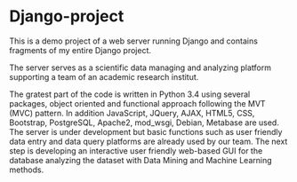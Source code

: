 # Django-project
This is a demo project of a web server running Django and contains fragments of my entire Django project.

The server serves as a scientific data managing and analyzing platform supporting a team of an academic research institut.

The gratest part of the code is written in Python 3.4 using several packages, object oriented and functional approach following the MVT (MVC) pattern. In addition JavaScript, JQuery, AJAX, HTML5, CSS, Bootstrap, PostgreSQL, Apache2, mod_wsgi, Debian, Metabase are used. The server is under development but basic functions such as user friendly data entry and data query platforms are already used by our team. The next step is developing an interactive user friendly web-based GUI for the database analyzing the dataset with Data Mining and Machine Learning methods.
